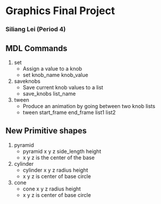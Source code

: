 # Graphics Final Project

### Siliang Lei (Period 4)

## MDL Commands

1. set
    - Assign a value to a knob
    - set knob_name knob_value
2. saveknobs
    - Save current knob values to a list
    - save_knobs list_name
3. tween
    - Produce an animation by going between two knob lists
    - tween start_frame end_frame list1 list2

## New Primitive shapes
1. pyramid
    - pyramid x y z side_length height
    - x y z is the center of the base
2. cylinder
    - cylinder x y z radius height
    - x y z is center of base circle
3. cone
    - cone x y z radius height
    - x y z is center of base circle
